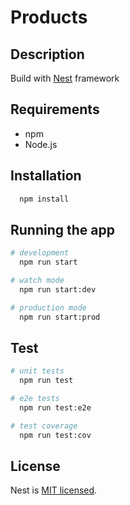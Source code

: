 # Products

## Description

Build with [Nest](https://github.com/nestjs/nest) framework

## Requirements

- npm
- Node.js

## Installation

```bash
  npm install
```

## Running the app

```bash
# development
  npm run start

# watch mode
  npm run start:dev

# production mode
  npm run start:prod
```

## Test

```bash
# unit tests
  npm run test

# e2e tests
  npm run test:e2e

# test coverage
  npm run test:cov
```

## License

  Nest is [MIT licensed](LICENSE).
